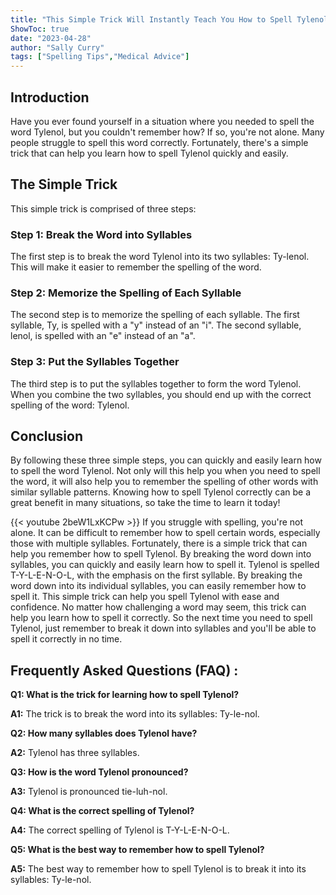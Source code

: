 ```yaml
---
title: "This Simple Trick Will Instantly Teach You How to Spell Tylenol!"
ShowToc: true 
date: "2023-04-28"
author: "Sally Curry" 
tags: ["Spelling Tips","Medical Advice"]
---
```

## Introduction

Have you ever found yourself in a situation where you needed to spell the word Tylenol, but you couldn't remember how? If so, you're not alone. Many people struggle to spell this word correctly. Fortunately, there's a simple trick that can help you learn how to spell Tylenol quickly and easily. 

## The Simple Trick

This simple trick is comprised of three steps: 

### Step 1: Break the Word into Syllables

The first step is to break the word Tylenol into its two syllables: Ty-lenol. This will make it easier to remember the spelling of the word. 

### Step 2: Memorize the Spelling of Each Syllable

The second step is to memorize the spelling of each syllable. The first syllable, Ty, is spelled with a "y" instead of an "i". The second syllable, lenol, is spelled with an "e" instead of an "a". 

### Step 3: Put the Syllables Together

The third step is to put the syllables together to form the word Tylenol. When you combine the two syllables, you should end up with the correct spelling of the word: Tylenol. 

## Conclusion

By following these three simple steps, you can quickly and easily learn how to spell the word Tylenol. Not only will this help you when you need to spell the word, it will also help you to remember the spelling of other words with similar syllable patterns. Knowing how to spell Tylenol correctly can be a great benefit in many situations, so take the time to learn it today!

{{< youtube 2beW1LxKCPw >}} 
If you struggle with spelling, you're not alone. It can be difficult to remember how to spell certain words, especially those with multiple syllables. Fortunately, there is a simple trick that can help you remember how to spell Tylenol. By breaking the word down into syllables, you can quickly and easily learn how to spell it. Tylenol is spelled T-Y-L-E-N-O-L, with the emphasis on the first syllable. By breaking the word down into its individual syllables, you can easily remember how to spell it. This simple trick can help you spell Tylenol with ease and confidence. No matter how challenging a word may seem, this trick can help you learn how to spell it correctly. So the next time you need to spell Tylenol, just remember to break it down into syllables and you'll be able to spell it correctly in no time.

## Frequently Asked Questions (FAQ) :
**Q1: What is the trick for learning how to spell Tylenol?**

**A1:** The trick is to break the word into its syllables: Ty-le-nol.

**Q2: How many syllables does Tylenol have?**

**A2:** Tylenol has three syllables.

**Q3: How is the word Tylenol pronounced?**

**A3:** Tylenol is pronounced tie-luh-nol.

**Q4: What is the correct spelling of Tylenol?**

**A4:** The correct spelling of Tylenol is T-Y-L-E-N-O-L.

**Q5: What is the best way to remember how to spell Tylenol?**

**A5:** The best way to remember how to spell Tylenol is to break it into its syllables: Ty-le-nol.





